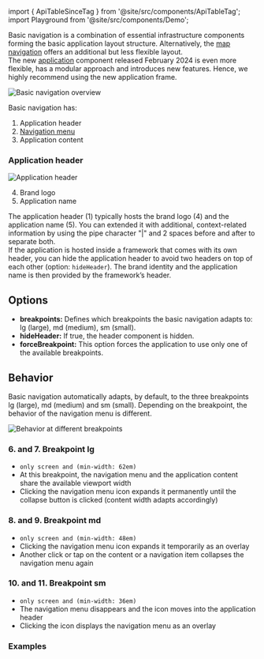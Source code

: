 import { ApiTableSinceTag } from '@site/src/components/ApiTableTag';
import Playground from '@site/src/components/Demo';

Basic navigation is a combination of essential infrastructure components forming the basic application layout structure. Alternatively, the [map navigation](./map-navigation.md) offers an additional but less flexible layout.  
The new [application](./application.md) component released February 2024 is even more flexible, has a modular approach and introduces new features. Hence, we highly recommend using the new application frame.

![Basic navigation overview](https://www.figma.com/file/wEptRgAezDU1z80Cn3eZ0o/iX-Pattern-Illustrations?type=design&node-id=984-33226&mode=design&t=SxUA6AcHswBAiIzi-11)

Basic navigation has:
1. Application header
2. [Navigation menu](./application-menu.md)
3. Application content

### Application header

![Application header](https://www.figma.com/file/wEptRgAezDU1z80Cn3eZ0o/iX-Pattern-Illustrations?type=design&node-id=987-122161&mode=design&t=SxUA6AcHswBAiIzi-11)

4. Brand logo
5. Application name

The application header (1) typically hosts the brand logo (4) and the application name (5). You can extended it with additional, context-related information by using the pipe character "|" and 2 spaces before and after to separate both.  
If the application is hosted inside a framework that comes with its own header, you can hide the application header to avoid two headers on top of each other (option: `hideHeader`). The brand identity and the application name is then provided by the framework’s header.


## Options
- **breakpoints:** Defines which breakpoints the basic navigation adapts to: lg (large), md (medium), sm (small).
- **hideHeader:** If true, the header component is hidden.
- **forceBreakpoint:** This option forces the application to use only one of the available breakpoints.

## Behavior
Basic navigation automatically adapts, by default, to the three breakpoints lg (large), md (medium) and sm (small). Depending on the breakpoint, the behavior of the navigation menu is different.

![Behavior at different breakpoints](https://www.figma.com/file/wEptRgAezDU1z80Cn3eZ0o/iX-Pattern-Illustrations?type=design&node-id=984-57503&mode=design&t=SxUA6AcHswBAiIzi-11)

### 6. and 7. Breakpoint lg
- `only screen and (min-width: 62em)`
- At this breakpoint, the navigation menu and the application content share the available viewport width
- Clicking the navigation menu icon expands it permanently until the collapse button is clicked (content width adapts accordingly)

### 8. and 9. Breakpoint md
-  `only screen and (min-width: 48em)`
- Clicking the navigation menu icon expands it temporarily as an overlay
- Another click or tap on the content or a navigation item collapses the navigation menu again

### 10. and 11. Breakpoint sm
-  `only screen and (min-width: 36em)`
- The navigation menu disappears and the icon moves into the application header
- Clicking the icon displays the navigation menu as an overlay

### Examples

<Playground 
  name="application-breakpoints" 
  height="30rem" 
  noMargin 
  frameworks={{}}>
</Playground>

